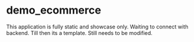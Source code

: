 # demo_ecommerce
This application is fully static and showcase only. Waiting to connect with backend. Till then its a template. Still needs to be modified.
